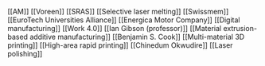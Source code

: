 [[AM]]
[[Voreen]]
[[SRAS]]
[[Selective laser melting]]
[[Swissmem]]
[[EuroTech Universities Alliance]]
[[Energica Motor Company]]
[[Digital manufacturing]]
[[Work 4.0]]
[[Ian Gibson (professor)]]
[[Material extrusion-based additive manufacturing]]
[[Benjamin S. Cook]]
[[Multi-material 3D printing]]
[[High-area rapid printing]]
[[Chinedum Okwudire]]
[[Laser polishing]]
